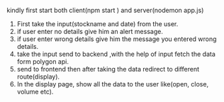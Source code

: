 kindly first start both client(npm start ) and server(nodemon app.js)

1. First take the input(stockname and date) from the user.
2. if user enter no details give him an alert message.
3. if user enter wrong details give him the message you entered wrong details.
4. take the input send to backend ,with the help of input fetch the data form polygon api.
5. send to frontend then after taking the data redirect to different route(display).
6. In the display page, show all the data to the user like(open, close, volume etc).


<!-- # Frontend Task Essentially AI

## Steps to complete the task
1. Create a clone of this repo
2. Complete the tasks given below
3. Create your own public repo on github and push your code there
4. Share the repo link as a reply to the mail

## Overview
The task is to build a webpage to display the trade statistics (Open, High, Low, Close, Volume) of a particular stock for a particular day. You should use Polygon free tier API for this task (https://polygon.io/)

## Individual tasks
1. The given codebase has two parts, client and server.
2. Go to server folder, you'll see in app.js that a POST route is exposed at /api/fetchStockData. Implement this API to fetch the trade statistics of a particular stock for a particular day using the Polygon API.
3. Return only the required fields in the response in a json format. Handle various edge cases here along with relevant response codes.
4. Go to client folder and run the react app. You'll see just a hello world screen for now.
5. Create a form for the user to input the symbol of the stock and select a date and add a submit button.
6. On submitting the form, send a request to the api route which is exposed and once the data is back, display the required details in the frontend (Open, High, Low, Close, Volume).

## Evaluation criteria
1. The logical correctness of all individual tasks mentioned above
2. Tackling of edge cases
3. Efficiency of the code
4. Naming conventions (No need to follow any standard pattern, just describe the pattern and make sure the code is consistent with it)
5. Project structure (Again, no need to follow a standard pattern. Just make sure the structuring is logical and describe it)
6. Documentation (This can just be a readme file with bullet points, as long as it explains what you've implemented, you're good to go).
7. Bonus points for interesting UI (This obviously won't be considered if the core functionality isn't present).

## Optional tasks
1. Imagine this is a real world scenario which thousands of users use to get the historic data of a stock for a particular day, how would this product change in order to improve the UX.
2. What new features would you add in this product to increase it's utility for the end user. -->